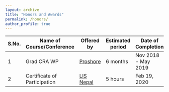 ```yaml
---
layout: archive
title: "Honors and Awards"
permalink: /honors/
author_profile: true
---
```


|S.No.|Name of Course/Conference|Offered by|Estimated period|Date of Completion|Certificate|
|---|---|---|---|---|---|
|1|Grad CRA WP|[Proshore](https://fusemachines.com/)|6 months|Nov 2018 - May 2019|
|2|Certificate of Participation|[LIS Nepal](https://aws.amazon.com/)|5 hours|Feb 19, 2020|[View Certificate](https://drive.google.com/open?id=1tIMKDhCth63rFkicrPAUu0vQA3Zudx4C)|